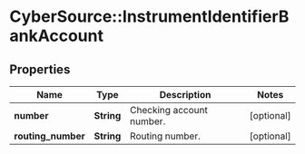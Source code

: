 # CyberSource::InstrumentIdentifierBankAccount

## Properties
Name | Type | Description | Notes
------------ | ------------- | ------------- | -------------
**number** | **String** | Checking account number. | [optional] 
**routing_number** | **String** | Routing number. | [optional] 


